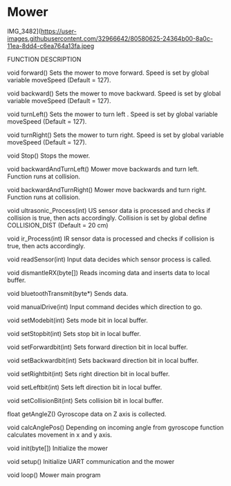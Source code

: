 # Mower

IMG_3482](https://user-images.githubusercontent.com/32966642/80580625-24364b00-8a0c-11ea-8dd4-c6ea764a13fa.jpeg

FUNCTION DESCRIPTION


void forward() Sets the mower to move forward. Speed is set by global variable moveSpeed (Default = 127).

void backward() Sets the mower to move backward. Speed is set by global variable moveSpeed (Default = 127).

void turnLeft() Sets the mower to turn left . Speed is set by global variable moveSpeed (Default = 127).

void turnRight() Sets the mower to turn right. Speed is set by global variable moveSpeed (Default = 127).

void Stop()	Stops the mower.

void backwardAndTurnLeft() Mower move backwards and turn left. Function runs at collision. 

void backwardAndTurnRight() Mower move backwards and turn right. Function runs at collision.

void ultrasonic_Process(int) US sensor data is processed and checks if collision is true, then acts accordingly. Collision is set by global define COLLISION_DIST (Default = 20 cm)

void ir_Process(int) IR sensor data is processed and checks if collision is true, then acts accordingly. 

void readSensor(int) Input data decides which sensor process is called.

void dismantleRX(byte[]) Reads incoming data and inserts data to local buffer.

void bluetoothTransmit(byte*) Sends data.

void manualDrive(int) Input command decides which direction to go.

void setModebit(int) Sets mode bit in local buffer.

void setStopbit(int) Sets stop bit in local buffer.

void setForwardbit(int) Sets forward direction bit in local buffer.

void setBackwardbit(int) Sets backward direction bit in local buffer.

void setRightbit(int) Sets right direction bit in local buffer.

void setLeftbit(int) Sets left direction bit in local buffer.

void setCollisionBit(int) Sets collision bit in local buffer.

float getAngleZ() Gyroscope data on Z axis is collected.

void calcAnglePos() Depending on incoming angle from gyroscope function calculates movement in x and y axis.

void init(byte[]) Initialize the mower

void setup() Initialize UART communication and the mower 

void loop() Mower main program


